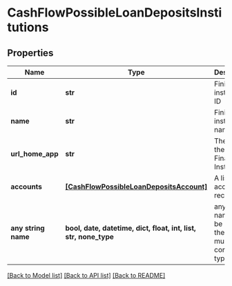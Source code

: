 # CashFlowPossibleLoanDepositsInstitutions


## Properties
Name | Type | Description | Notes
------------ | ------------- | ------------- | -------------
**id** | **str** | Finicity institution ID | 
**name** | **str** | Finicity institution name | 
**url_home_app** | **str** | The URL of the Financial Institution | 
**accounts** | [**[CashFlowPossibleLoanDepositsAccount]**](CashFlowPossibleLoanDepositsAccount.md) | A list of account records | 
**any string name** | **bool, date, datetime, dict, float, int, list, str, none_type** | any string name can be used but the value must be the correct type | [optional]

[[Back to Model list]](../README.md#documentation-for-models) [[Back to API list]](../README.md#documentation-for-api-endpoints) [[Back to README]](../README.md)


